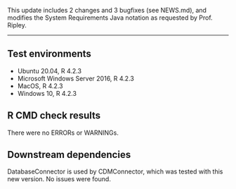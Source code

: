 This update includes 2 changes and 3 bugfixes (see NEWS.md), and modifies the System Requirements Java notation as requested by Prof. Ripley. 

---

## Test environments
* Ubuntu 20.04, R 4.2.3
* Microsoft Windows Server 2016, R 4.2.3
* MacOS, R 4.2.3
* Windows 10, R 4.2.3

## R CMD check results

There were no ERRORs or WARNINGs. 

## Downstream dependencies

DatabaseConnector is used by CDMConnector, which was tested with this new version. No issues were found.